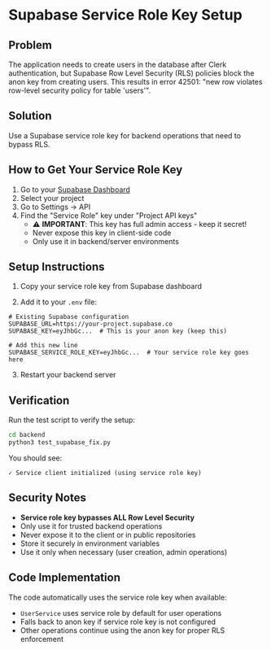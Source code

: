 # Supabase Service Role Key Setup

## Problem
The application needs to create users in the database after Clerk authentication, but Supabase Row Level Security (RLS) policies block the anon key from creating users. This results in error 42501: "new row violates row-level security policy for table 'users'".

## Solution
Use a Supabase service role key for backend operations that need to bypass RLS.

## How to Get Your Service Role Key

1. Go to your [Supabase Dashboard](https://app.supabase.com)
2. Select your project
3. Go to Settings → API
4. Find the "Service Role" key under "Project API keys"
   - ⚠️ **IMPORTANT**: This key has full admin access - keep it secret!
   - Never expose this key in client-side code
   - Only use it in backend/server environments

## Setup Instructions

1. Copy your service role key from Supabase dashboard

2. Add it to your `.env` file:
```env
# Existing Supabase configuration
SUPABASE_URL=https://your-project.supabase.co
SUPABASE_KEY=eyJhbGc...  # This is your anon key (keep this)

# Add this new line
SUPABASE_SERVICE_ROLE_KEY=eyJhbGc...  # Your service role key goes here
```

3. Restart your backend server

## Verification

Run the test script to verify the setup:
```bash
cd backend
python3 test_supabase_fix.py
```

You should see:
```
✓ Service client initialized (using service role key)
```

## Security Notes

- **Service role key bypasses ALL Row Level Security**
- Only use it for trusted backend operations
- Never expose it to the client or in public repositories
- Store it securely in environment variables
- Use it only when necessary (user creation, admin operations)

## Code Implementation

The code automatically uses the service role key when available:
- `UserService` uses service role by default for user operations
- Falls back to anon key if service role key is not configured
- Other operations continue using the anon key for proper RLS enforcement